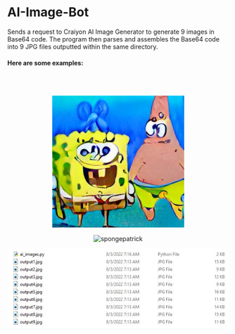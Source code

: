# AI-Image-Bot
Sends a request to Craiyon AI Image Generator to generate 9 images in Base64 code. The program then parses and assembles the Base64 code into 9 JPG files outputted within the same directory.

<h4>Here are some examples:</h4><br /> <br />

<div class="container">
<p align="center">
  <img src="images/spongebobandpatrickjellyfishing.jpg" width="300" alt="spongepatrick">
</p>

<p align="center">
  <img src="images/drhousetrampoline.jpg" width="300" alt="spongepatrick">
</p>
</div>

<p align="center">
  <img src="images/ai_images.JPG" width="600" alt="ai_images">
</p>
